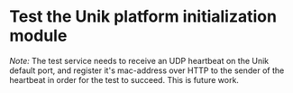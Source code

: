 # Test the Unik platform initialization module

*Note:* The test service needs to receive an UDP heartbeat on the Unik default port, and register it's mac-address over HTTP to the sender of the heartbeat in order for the test to succeed. This is future work.
